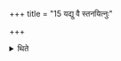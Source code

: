 +++
title = "15 यद्यु वै स्तनयित्नुः"

+++

<details><summary>थिते</summary>

यद्यु वै स्तनयित्नुः स्यात्स एव स्याच्छब्दो मन्त्रस्थाने १५
</details>
